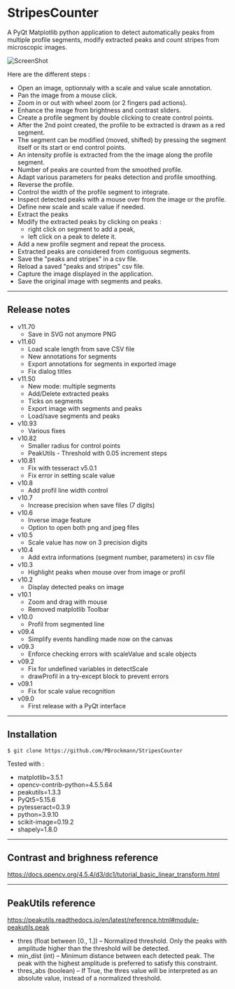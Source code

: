 # StripesCounter

A PyQt Matplotlib python application to detect automatically peaks from
multiple profile segments, modify extracted peaks and count stripes from 
microscopic images.

![ScreenShot](StripesCounter_v11.6.gif)  

Here are the different steps :

* Open an image, optionnaly with a scale and value scale annotation.
* Pan the image from a mouse click.
* Zoom in or out with wheel zoom (or 2 fingers pad actions).
* Enhance the image from brightness and contrast sliders.
* Create a profile segment by double clicking to create control points.
* After the 2nd point created, the profile to be extracted is drawn as a red segment. 
* The segment can be modified (moved, shifted) by pressing the segment itself or its start or end control points.
* An intensity profile is extracted from the the image along the profile segment.
* Number of peaks are counted from the smoothed profile.
* Adapt various parameters for peaks detection and profile smoothing.
* Reverse the profile. 
* Control the width of the profile segment to integrate. 
* Inspect detected peaks with a mouse over from the image or the profile. 
* Define new scale and scale value if needed.
* Extract the peaks
* Modify the extracted peaks by clicking on peaks :
  * right click on segment to add a peak,
  * left click on a peak to delete it.
* Add a new profile segment and repeat the process.
* Extracted peaks are considered from contiguous segments. 
* Save the "peaks and stripes" in a csv file.
* Reload a saved "peaks and stripes" csv file.
* Capture the image displayed in the application.
* Save the original image with segments and peaks.

<hr>

## Release notes

* v11.70
  * Save in SVG not anymore PNG
* v11.60
  * Load scale length from save CSV file
  * New annotations for segments
  * Export annotations for segments in exported image
  * Fix dialog titles
* v11.50
  * New mode: multiple segments
  * Add/Delete extracted peaks
  * Ticks on segments
  * Export image with segments and peaks
  * Load/save segments and peaks
* v10.93
  * Various fixes
* v10.82
  * Smaller radius for control points
  * PeakUtils - Threshold with 0.05 increment steps
* v10.81
  * Fix with tesseract v5.0.1
  * Fix error in setting scale value
* v10.8
  * Add profil line width control
* v10.7
  * Increase precision when save files (7 digits)
* v10.6
  * Inverse image feature
  * Option to open both png and jpeg files
* v10.5
  * Scale value has now on 3 precision digits
* v10.4
  * Add extra informations (segment number, parameters) in csv file
* v10.3
  * Highlight peaks when mouse over from image or profil
* v10.2
  * Display detected peaks on image
* v10.1
  * Zoom and drag with mouse
  * Removed matplotlib Toolbar
* v10.0
  * Profil from segmented line 
* v09.4
  * Simplify events handling made now on the canvas
* v09.3
  * Enforce checking errors with scaleValue and scale objects
* v09.2
  * Fix for undefined variables in detectScale
  * drawProfil in a try-except block to prevent errors
* v09.1
  * Fix for scale value recognition
* v09.0
  * First release with a PyQt interface

<hr>

## Installation

`$ git clone https://github.com/PBrockmann/StripesCounter`

Tested with :
 * matplotlib=3.5.1
 * opencv-contrib-python=4.5.5.64
 * peakutils=1.3.3
 * PyQt5=5.15.6
 * pytesseract=0.3.9
 * python=3.9.10
 * scikit-image=0.19.2
 * shapely=1.8.0

<hr>

## Contrast and brighness reference 

https://docs.opencv.org/4.5.4/d3/dc1/tutorial_basic_linear_transform.html

<hr>

## PeakUtils reference

https://peakutils.readthedocs.io/en/latest/reference.html#module-peakutils.peak

* thres (float between [0., 1.]) – Normalized threshold. Only the peaks with amplitude higher than the threshold will be detected.
* min_dist (int) – Minimum distance between each detected peak. The peak with the highest amplitude is preferred to satisfy this constraint.
* thres_abs (boolean) – If True, the thres value will be interpreted as an absolute value, instead of a normalized threshold.
